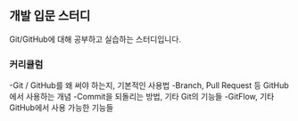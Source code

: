 ## 개발 입문 스터디
Git/GitHub에 대해 공부하고 실습하는 스터디입니다.
### 커리큘럼
-Git / GitHub를 왜 써야 하는지, 기본적인 사용법
-Branch, Pull Request 등 GitHub에서 사용하는 개념
-Commit을 되돌리는 방법, 기타 Git의 기능들
-GitFlow, 기타 GitHub에서 사용 가능한 기능들